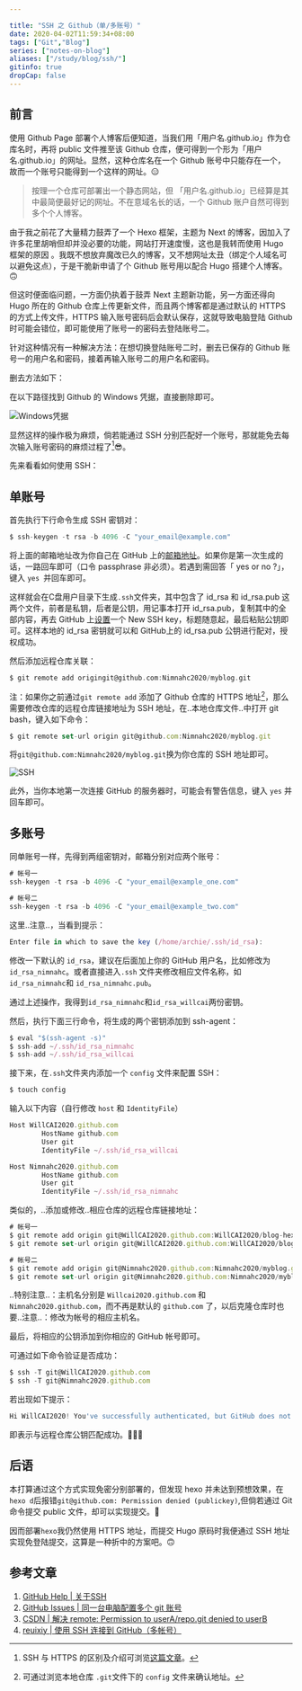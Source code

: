 ```yaml
---

title: "SSH 之 Github（单/多账号）"
date: 2020-04-02T11:59:34+08:00
tags: ["Git","Blog"]
series: ["notes-on-blog"]
aliases: ["/study/blog/ssh/"]
gitinfo: true
dropCap: false
---
```


## 前言

使用 Github Page 部署个人博客后便知道，当我们用「用户名.github.io」作为仓库名时，再将 public 文件推至该 Github 仓库，便可得到一个形为「用户名.github.io」的网址。显然，这种仓库名在一个 Github 账号中只能存在一个，故而一个账号只能得到一个这样的网址。😑

<blockquote class="quote">按理一个仓库可部署出一个静态网站，但 「用户名.github.io」已经算是其中最简便最好记的网址。不在意域名长的话，一个 Github 账户自然可得到多个个人博客。</blockquote>

由于我之前花了大量精力鼓弄了一个 Hexo 框架，主题为 Next 的博客，因加入了许多花里胡哨但却并没必要的功能，网站打开速度慢，这也是我转而使用 Hugo 框架的原因 。我既不想放弃魔改已久的博客，又不想网址太丑（绑定个人域名可以避免这点），于是干脆新申请了个 Github 账号用以配合 Hugo 搭建个人博客。🙃

但这时便面临问题，一方面仍执着于鼓弄 Next 主题新功能，另一方面还得向 Hugo 所在的 Github 仓库上传更新文件，而且两个博客都是通过默认的 HTTPS 的方式上传文件，HTTPS 输入账号密码后会默认保存，这就导致电脑登陆 Github 时可能会错位，即可能使用了账号一的密码去登陆账号二。

针对这种情况有一种解决方法：在想切换登陆账号二时，删去已保存的 Github 账号一的用户名和密码，接着再输入账号二的用户名和密码。

删去方法如下：

在以下路径找到 Github 的 Windows 凭据，直接删除即可。

![Windows凭据](/images/兴趣探索/建站笔记/Windows.png "控制面板→用户账户→凭据管理器")

显然这样的操作极为麻烦，倘若能通过 SSH 分别匹配好一个账号，那就能免去每次输入账号密码的麻烦过程了[^1]😎。

先来看看如何使用 SSH：

## 单账号

首先执行下行命令生成 SSH 密钥对：

```javascript
$ ssh-keygen -t rsa -b 4096 -C "your_email@example.com"
```

将上面的邮箱地址改为你自己在 GitHub 上的[邮箱地址](https://github.com/settings/emails)。如果你是第一次生成的话，一路回车即可（口令 passphrase 非必须）。若遇到需回答「 yes or no ?」，键入 `yes `并回车即可。

这样就会在C盘用户目录下生成`.ssh`文件夹，其中包含了 id_rsa 和 id_rsa.pub 这两个文件，前者是私钥，后者是公钥，用记事本打开 id_rsa.pub，复制其中的全部内容，再去 GitHub 上[设置](https://github.com/settings/keys)一个 New SSH key，标题随意起，最后粘贴公钥即可。这样本地的 id_rsa 密钥就可以和 GitHub上的 id_rsa.pub 公钥进行配对，授权成功。

然后添加远程仓库关联：

```C
$ git remote add origingit@github.com:Nimnahc2020/myblog.git
```

注：如果你之前通过`git remote add` 添加了 Github 仓库的 HTTPS 地址[^2]，那么需要修改仓库的远程仓库链接地址为 SSH 地址，在..本地仓库文件..中打开 git bash，键入如下命令：

```javascript
$ git remote set-url origin git@github.com:Nimnahc2020/myblog.git
```

将`git@github.com:Nimnahc2020/myblog.git`换为你仓库的 SSH 地址即可。

![SSH](/images/兴趣探索/建站笔记/SSH.png "SSH 地址")

此外，当你本地第一次连接 GitHub 的服务器时，可能会有警告信息，键入 `yes` 并回车即可。

## 多账号

同单账号一样，先得到两组密钥对，邮箱分别对应两个账号：

```javascript
# 帐号一
ssh-keygen -t rsa -b 4096 -C "your_email@example_one.com"

# 帐号二
ssh-keygen -t rsa -b 4096 -C "your_email@example_two.com"
```

这里..注意..，当看到提示：

```javascript
Enter file in which to save the key (/home/archie/.ssh/id_rsa): 
```

修改一下默认的 `id_rsa`，建议在后面加上你的 GitHub 用户名，比如修改为 `id_rsa_nimnahc`。或者直接进入`.ssh` 文件夹修改相应文件名称，如`id_rsa_nimnahc`和 `id_rsa_nimnahc.pub`。

通过上述操作，我得到`id_rsa_nimnahc`和`id_rsa_willcai`两份密钥。

然后，执行下面三行命令，将生成的两个密钥添加到 ssh-agent：

```javascript
$ eval "$(ssh-agent -s)"
$ ssh-add ~/.ssh/id_rsa_nimnahc
$ ssh-add ~/.ssh/id_rsa_willcai
```

接下来，在`.ssh`文件夹内添加一个 `config` 文件来配置 SSH：

```javascript
$ touch config
```

输入以下内容（自行修改 `host` 和 `IdentityFile`）

```javascript
Host WillCAI2020.github.com
        HostName github.com
		User git
        IdentityFile ~/.ssh/id_rsa_willcai

Host Nimnahc2020.github.com
        HostName github.com
		User git
        IdentityFile ~/.ssh/id_rsa_nimnahc
```

类似的，..添加或修改..相应仓库的远程仓库链接地址：

```javascript
# 帐号一
$ git remote add origin git@WillCAI2020.github.com:WillCAI2020/blog-hexo.git
$ git remote set-url origin git@WillCAI2020.github.com:WillCAI2020/blog-hexo.git

# 帐号二
$ git remote add origin git@Nimnahc2020.github.com:Nimnahc2020/myblog.git
$ git remote set-url origin git@Nimnahc2020.github.com:Nimnahc2020/myblog.git
```

..特别注意..：主机名分别是 `Willcai2020.github.com` 和 `Nimnahc2020.github.com`，而不再是默认的 `github.com` 了，以后克隆仓库时也要..注意..：修改为帐号的相应主机名。

最后，将相应的公钥添加到你相应的 GitHub 帐号即可。

可通过如下命令验证是否成功：

```javascript
$ ssh -T git@WillCAI2020.github.com
$ ssh -T git@Nimnahc2020.github.com
```

若出现如下提示：

```javascript
Hi WillCAI2020! You've successfully authenticated, but GitHub does not provide shell access.
```

即表示与远程仓库公钥匹配成功。🎉🍾🥂

## 后语

本打算通过这个方式实现免密分别部署的，但发现 hexo 并未达到预想效果，在`hexo d`后报错`git@github.com: Permission denied (publickey)`,但倘若通过 Git 命令提交 public 文件，却可以实现提交。🤔

因而部署`hexo`我仍然使用 HTTPS 地址，而提交 Hugo 原码时我便通过 SSH 地址实现免登陆提交，这算是一种折中的方案吧。🙃

## 参考文章

1. [GitHub Help | 关于SSH](https://help.github.com/en/articles/connecting-to-github-with-ssh)
2. [GitHub Issues | 同一台电脑配置多个 git 账号](https://github.com/jawil/notes/issues/2)
3. [CSDN | 解决 remote: Permission to userA/repo.git denied to userB](https://blog.csdn.net/klxh2009/article/details/76019742)
4. [reuixiy | 使用 SSH 连接到 GitHub（多帐号）](https://io-oi.me/tech/ssh-with-multiple-github-accounts/)

[^1]:SSH 与 HTTPS 的区别及介绍可浏览[这篇文章](https://www.cnblogs.com/dzblog/p/6930147.html)。

[^2]: 可通过浏览本地仓库 `.git`文件下的 `config` 文件来确认地址。